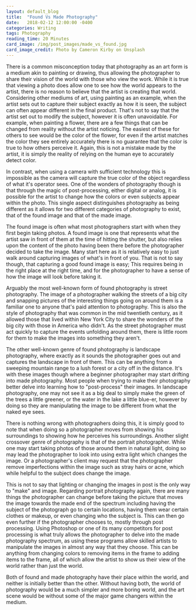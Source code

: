 ```yaml
---
layout: default_blog
title:  "Found Vs Made Photography"
date:   2018-02-12 12:00:00 -0400
categories: Writing
tags: Photography
reading_time: 20 Minutes
card_image: /img/post_images/made_vs_found.jpg
card_image_credit: Photo by Cameron Kirby on Unsplash
---
```


There is a common misconception today that photography as an art form is a medium akin to painting or drawing, thus allowing the photographer to share their vision of the world with those who view the work. While it is true that viewing a photo does allow one to see how the world appears to the artist, there is no reason to believe that the artist is creating that world. Considering other mediums of art, using painting as an example, when the artist sets out to capture their subject exactly as how it is seen, the subject can often appear different in the final product. That's not to say that the artist set out to modify the subject, however it is often unavoidable. For example, when painting a flower, there are a few things that can be changed from reality without the artist noticing. The easiest of these for others to see would be the color of the flower, for even if the artist matches the color they see entirely accurately there is no guarantee that the color is true to how others perceive it. Again, this is not a mistake made by the artist, it is simply the reality of relying on the human eye to accurately detect color.

In contrast, when using a camera with sufficient technology this is impossible as the camera will capture the true color of the object regardless of what it's operator sees. One of the wonders of photography though is that through the magic of post-processing, either digital or analog, it is possible for the artist to change how the colors or even subjects appear within the photo. This single aspect distinguishes photography as being different as it allows for two different categories of photography to exist, that of the found image and that of the made image.

The found image is often what most photographers start with when they first begin taking photos. A found image is one that represents what the artist saw in front of them at the time of hitting the shutter, but also relies upon the content of the photo having been there before the photographer decided to take the image. Many start here as it is relatively easy to just walk around capturing images of what's in front of you. That is not to say though, that capturing a good found image is easy; This requires being in the right place at the right time, and for the photographer to have a sense of how the image will look before taking it.

Arguably the most well-known form of found photography is street photography. The image of a photographer walking the streets of a big city and snapping pictures of the interesting things going on around them is a familiar one to anyone that's paid attention to photography. This is also the style of photography that was common in the mid twentieth century, as it allowed those that lived within New York City to share the wonders of the big city with those in America who didn't. As the street photographer must act quickly to capture the events unfolding around them, there is little room for them to make the images into something they aren't.

The other well-known genre of found photography is landscape photography, where exactly as it sounds the photographer goes out and captures the landscape in front of them. This can be anything from a sweeping mountain range to a lush forest or a city off in the distance. It's with these images though where a beginner photographer may start drifting into made photography. Most people when trying to make their photography better delve into learning how to "post-process" their images. In landscape photography, one may not see it as a big deal to simply make the green of the trees a little greener, or the water in the lake a little blue-er, however by doing so they are manipulating the image to be different from what the naked eye sees.

There is nothing wrong with photographers doing this, it is simply good to note that when doing so a photographer moves from showing his surroundings to showing how he perceives his surroundings. Another slight crossover genre of photography is that of the portrait photographer. While one may start taking photos of those around them in natural light, doing so may lead the photographer to look into using extra light which changes the image. Or a photographer's client may request that the photographer remove imperfections within the image such as stray hairs or acne, which while helpful to the subject does change the image.

This is not to say that lighting or changing the images in post is the only way to "make" and image. Regarding portrait photography again, there are many things the photographer can change before taking the picture that moves the image towards the made end of the spectrum including having the subject of the photograph go to certain locations, having them wear certain clothes or makeup, or even changing who the subject is. This can then go even further if the photographer chooses to, mostly through post processing. Using Photoshop or one of its many competitors for post processing is what truly allows the photographer to delve into the made photography spectrum, as using these programs allow skilled artists to manipulate the images in almost any way that they choose. This can be anything from changing colors to removing items in the frame to adding items to the frame, all of which allow the artist to show us their view of the world rather than just the world.

Both of found and made photography have their place within the world, and neither is initially better than the other. Without having both, the world of photography would be a much simpler and more boring world, and the art scene would be without some of the major game changers within the medium.
